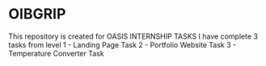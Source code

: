 # OIBGRIP
This repository is created for OASIS INTERNSHIP TASKS I have complete 3 tasks from level 
1 - Landing Page Task 
2 - Portfolio Website Task
3 - Temperature Converter Task 
